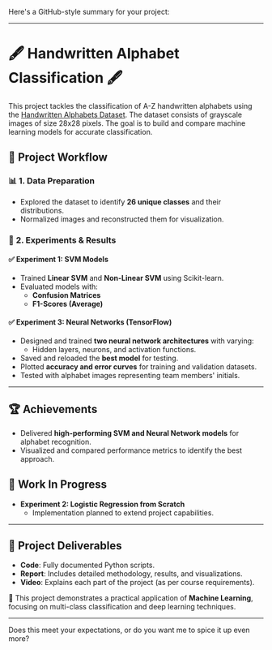 Here's a GitHub-style summary for your project:

---

# 🖋️ Handwritten Alphabet Classification 🖋️  

This project tackles the classification of A-Z handwritten alphabets using the [Handwritten Alphabets Dataset](https://www.kaggle.com/datasets/sachinpatel21/az-handwritten-alphabets-in-csv-format). The dataset consists of grayscale images of size 28x28 pixels. The goal is to build and compare machine learning models for accurate classification.

## 🚀 Project Workflow  
### 📊 **1. Data Preparation**  
- Explored the dataset to identify **26 unique classes** and their distributions.  
- Normalized images and reconstructed them for visualization.  

### 🔬 **2. Experiments & Results**  
#### ✅ **Experiment 1: SVM Models**  
- Trained **Linear SVM** and **Non-Linear SVM** using Scikit-learn.  
- Evaluated models with:  
  - **Confusion Matrices**  
  - **F1-Scores (Average)**  

#### ✅ **Experiment 3: Neural Networks (TensorFlow)**  
- Designed and trained **two neural network architectures** with varying:  
  - Hidden layers, neurons, and activation functions.  
- Saved and reloaded the **best model** for testing.  
- Plotted **accuracy and error curves** for training and validation datasets.  
- Tested with alphabet images representing team members' initials.  

---

## 🏆 Achievements  
- Delivered **high-performing SVM and Neural Network models** for alphabet recognition.  
- Visualized and compared performance metrics to identify the best approach.  

## 🔧 Work In Progress  
- **Experiment 2: Logistic Regression from Scratch**  
  - Implementation planned to extend project capabilities.  

---

## 📂 Project Deliverables  
- **Code**: Fully documented Python scripts.  
- **Report**: Includes detailed methodology, results, and visualizations.  
- **Video**: Explains each part of the project (as per course requirements).  

🎯 This project demonstrates a practical application of **Machine Learning**, focusing on multi-class classification and deep learning techniques.  

--- 

Does this meet your expectations, or do you want me to spice it up even more?
